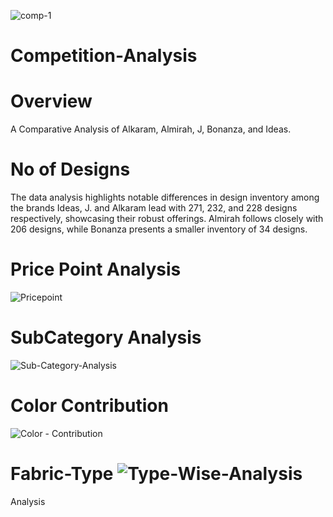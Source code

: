 ![comp-1](https://github.com/abehashahab/Competition-Analysis/assets/18510258/bffbd202-9227-4f45-bedc-aa6a9cec612f)

# Competition-Analysis

# Overview
  A Comparative Analysis of Alkaram, Almirah, J, Bonanza, and Ideas.
  
# No of Designs
 The data analysis highlights notable differences in design inventory among the brands Ideas, J. and Alkaram lead with 271, 232, and 228 designs respectively, showcasing their robust offerings. Almirah follows closely with 206 designs, while Bonanza presents a smaller inventory of 34 designs.

# Price Point Analysis 
![Pricepoint](https://github.com/abehashahab/Competition-Analysis/assets/18510258/68f95685-95f3-4874-bf92-e239062e487c)

# SubCategory Analysis
![Sub-Category-Analysis](https://github.com/abehashahab/Competition-Analysis/assets/18510258/96d0e999-8729-480c-a580-0ed1c42f8813)

# Color Contribution
![Color - Contribution](https://github.com/abehashahab/Competition-Analysis/assets/18510258/b4e90345-0732-468f-becd-03e31a13ed2b)

# Fabric-Type ![Type-Wise-Analysis](https://github.com/abehashahab/Competition-Analysis/assets/18510258/ad36c18a-487c-4bd3-b354-066a939cd62c)
Analysis



